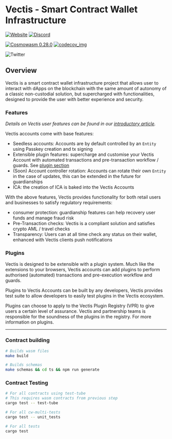 # Vectis - Smart Contract Wallet Infrastructure

[![Website](https://img.shields.io/badge/WEBSITE-https%3A%2F%2Fvectis.space-green?style=for-the-badge)](https://vectis.space)
[![Discord](https://img.shields.io/discord/989088257323188264?color=green&logo=discord&logoColor=white&style=for-the-badge)](https://discord.gg/xp3vFSAMgS)

[![Cosmowasm 0.28.0](https://img.shields.io/badge/CosmWasm-0.28.0-green)](https://github.com/CosmWasm/wasmd/releases)
[![codecov_img](https://img.shields.io/codecov/c/github/nymlab/vectis)](https://img.shields.io/codecov/c/github/nymlab/vectis)

![Twitter](https://img.shields.io/twitter/follow/VectisDAO?style=social)

## Overview

Vectis is a smart contract wallet infrastructure project that allows user to interact with dApps on the blockchain with the same amount of autonomy of a classic non-custodial solution,
but supercharged with functionalities,
designed to provide the user with better experience and security.

### Features

_Details on Vectis user features can be found in our [introductory article]._

Vectis accounts come with base features:

- Seedless accounts: Accounts are by default controlled by an `Entity` using Passkey creation and tx signing
- Extensible plugin features: supercharge and customise your Vectis Account with automated transactions and pre-transaction workflow / guards. See [plugin section]
- (Soon) Account controller rotation: Accounts can rotate their own `Entity` in the case of updates, this can be extended in the future for guardianships
- ICA: the creation of ICA is baked into the Vectis Accounts

[introductory article]: https://nymlab.notion.site/Introducing-Vectis-3578c478316b40d098dcc5832e3a267b
[plugin section]: #plugins

With the above features, Vectis provides functionality for both retail users and businesses to satisfy regulatory requirements:

- consumer protection: guardianship features can help recovery user funds and manage fraud risk
- Pre-Transaction checks: Vectis is a compliant solution and satisfies crypto AML / travel checks
- Transparency: Users can at all time check any status on their wallet, enhanced with Vectis clients push notifications

### Plugins

Vectis is designed to be extensible with a plugin system.
Much like the extensions to your browsers,
Vectis accounts can add plugins to perform authorised (automated) transactions and pre-execution workflow and guards.

Plugins to Vectis Accounts can be built by any developers,
Vectis provides test suite to allow developers to easily test plugins in the Vectis ecosystem.

Plugins can choose to apply to the Vectis Plugin Registry (VPR) to give users a certain level of assurance.
Vectis and partnership teams is responsible for the soundness of the plugins in the registry.
For more information on plugins.


[nymlab github account]: https://github.com/nymlab?q=vectis&type=all&language=&sort=

---


### Contract building

```sh
# Builds wasm files
make build

# Builds schemas
make schemas && cd ts && npm run generate
```

### Contract Testing

```sh
# For all contracts using test-tube
# This requires wasm contracts from previous step
cargo test -- test-tube

# For all cw-multi-tests
cargo test -- unit_tests

# For all tests
cargo test
```
